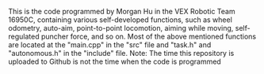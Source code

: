 This is the code programmed by Morgan Hu in the VEX Robotic Team 16950C, containing various self-developed functions, such as wheel odometry, auto-aim, point-to-point locomotion, aiming while moving, self-regulated puncher force, and so on. Most of the above mentioned functions are located at the "main.cpp" in the "src" file and "task.h" and "autonomous.h" in the "include" file.     Note: The time this repository is uploaded to Github is not the time when the code is programmed
